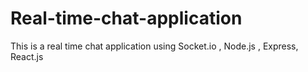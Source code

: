 # Real-time-chat-application

This is a real time chat application using Socket.io , Node.js , Express, React.js
